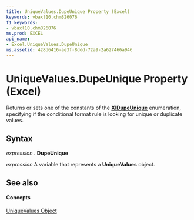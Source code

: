 ```yaml
---
title: UniqueValues.DupeUnique Property (Excel)
keywords: vbaxl10.chm826076
f1_keywords:
- vbaxl10.chm826076
ms.prod: EXCEL
api_name:
- Excel.UniqueValues.DupeUnique
ms.assetid: 428d6416-ae3f-8ddd-72a9-2a627466a946
---
```



# UniqueValues.DupeUnique Property (Excel)

Returns or sets one of the constants of the  **[XlDupeUnique](xldupeunique-enumeration-excel.md)** enumeration, specifying if the conditional format rule is looking for unique or duplicate values.


## Syntax

 _expression_ . **DupeUnique**

 _expression_ A variable that represents a **UniqueValues** object.


## See also


#### Concepts


[UniqueValues Object](uniquevalues-object-excel.md)

